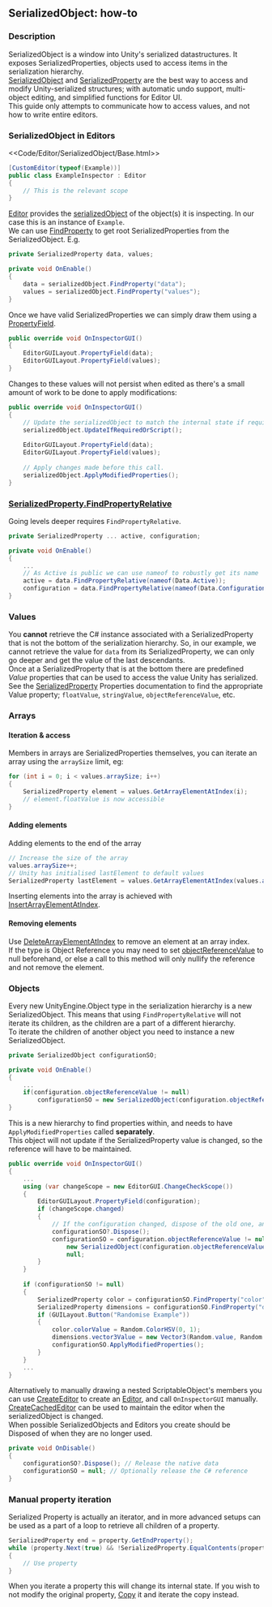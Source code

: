## SerializedObject: how-to
### Description
SerializedObject is a window into Unity's serialized datastructures. It exposes SerializedProperties, objects used to access items in the serialization hierarchy.  
[SerializedObject](https://docs.unity3d.com/ScriptReference/SerializedObject.html) and [SerializedProperty](https://docs.unity3d.com/ScriptReference/SerializedProperty.html) are the best way to access and modify Unity-serialized structures; with automatic undo support, multi-object editing, and simplified functions for Editor UI.  
This guide only attempts to communicate how to access values, and not how to write entire editors.

### SerializedObject in Editors

<<Code/Editor/SerializedObject/Base.html>>  

```csharp
[CustomEditor(typeof(Example))]
public class ExampleInspector : Editor
{
    // This is the relevant scope
}
```

[Editor](https://docs.unity3d.com/ScriptReference/Editor.html) provides the [serializedObject](https://docs.unity3d.com/ScriptReference/Editor-serializedObject.html) of the object(s) it is inspecting. In our case this is an instance of `Example`.  
We can use [FindProperty](https://docs.unity3d.com/ScriptReference/SerializedObject.FindProperty.html) to get root SerializedProperties from the SerializedObject. E.g.  

```csharp
private SerializedProperty data, values;

private void OnEnable()
{
    data = serializedObject.FindProperty("data");
    values = serializedObject.FindProperty("values");
}
```

Once we have valid SerializedProperties we can simply draw them using a [PropertyField](https://docs.unity3d.com/ScriptReference/EditorGUILayout.PropertyField.html).

```csharp
public override void OnInspectorGUI()
{
    EditorGUILayout.PropertyField(data);
    EditorGUILayout.PropertyField(values);
}
```

Changes to these values will not persist when edited as there's a small amount of work to be done to apply modifications:  

```csharp
public override void OnInspectorGUI()
{
    // Update the serializedObject to match the internal state if required.
    serializedObject.UpdateIfRequiredOrScript();
    
    EditorGUILayout.PropertyField(data);
    EditorGUILayout.PropertyField(values);
    
    // Apply changes made before this call.
    serializedObject.ApplyModifiedProperties();
}
```

### [SerializedProperty.FindPropertyRelative](https://docs.unity3d.com/ScriptReference/SerializedProperty.FindPropertyRelative.html)
Going levels deeper requires `FindPropertyRelative`.

```csharp
private SerializedProperty ... active, configuration;

private void OnEnable()
{
    ...
    // As Active is public we can use nameof to robustly get its name
    active = data.FindPropertyRelative(nameof(Data.Active));
    configuration = data.FindPropertyRelative(nameof(Data.Configuration));
}
```

### Values

You **cannot** retrieve the C# instance associated with a SerializedProperty that is not the bottom of the serialization hierarchy. So, in our example, we cannot retrieve the value for `data` from its SerializedProperty, we can only go deeper and get the value of the last descendants.  
Once at a SerializedProperty that is at the bottom there are predefined *Value* properties that can be used to access the value Unity has serialized.  
See the [SerializedProperty](https://docs.unity3d.com/ScriptReference/SerializedProperty.html) Properties documentation to find the appropriate Value property; `floatValue`, `stringValue`, `objectReferenceValue`, etc.

### Arrays
#### Iteration & access
Members in arrays are SerializedProperties themselves, you can iterate an array using the `arraySize` limit, eg:
```csharp
for (int i = 0; i < values.arraySize; i++)
{
    SerializedProperty element = values.GetArrayElementAtIndex(i);
    // element.floatValue is now accessible
}
```
#### Adding elements
Adding elements to the end of the array
```csharp
// Increase the size of the array
values.arraySize++;
// Unity has initialised lastElement to default values
SerializedProperty lastElement = values.GetArrayElementAtIndex(values.arraySize - 1);
```

Inserting elements into the array is achieved with [InsertArrayElementAtIndex](https://docs.unity3d.com/ScriptReference/SerializedProperty.InsertArrayElementAtIndex.html).
#### Removing elements
Use [DeleteArrayElementAtIndex](https://docs.unity3d.com/ScriptReference/SerializedProperty.DeleteArrayElementAtIndex.html) to remove an element at an array index.  
If the type is Object Reference you may need to set [objectReferenceValue](https://docs.unity3d.com/ScriptReference/SerializedProperty-objectReferenceValue.html) to null beforehand, or else a call to this method will only nullify the reference and not remove the element.  



### Objects
Every new UnityEngine.Object type in the serialization hierarchy is a new SerializedObject. This means that using `FindPropertyRelative` will not iterate its children, as the children are a part of a different hierarchy.  
To iterate the children of another object you need to instance a new SerializedObject.

```csharp
private SerializedObject configurationSO;

private void OnEnable()
{
    ...
    if(configuration.objectReferenceValue != null)
        configurationSO = new SerializedObject(configuration.objectReferenceValue);
}
```

This is a new hierarchy to find properties within, and needs to have `ApplyModifiedProperties` called **separately**.  
This object will not update if the SerializedProperty value is changed, so the reference will have to be maintained.

```csharp
public override void OnInspectorGUI()
{
    ...
    using (var changeScope = new EditorGUI.ChangeCheckScope())
    {
        EditorGUILayout.PropertyField(configuration);
        if (changeScope.changed)
        {
            // If the configuration changed, dispose of the old one, and ensure the SerializedObject is the same
            configurationSO?.Dispose();
            configurationSO = configuration.objectReferenceValue != null ?
                new SerializedObject(configuration.objectReferenceValue) :
                null;
        }
    }
    
    if (configurationSO != null)
    {
        SerializedProperty color = configurationSO.FindProperty("color");
        SerializedProperty dimensions = configurationSO.FindProperty("dimensions");
        if (GUILayout.Button("Randomise Example"))
        {
            color.colorValue = Random.ColorHSV(0, 1);
            dimensions.vector3Value = new Vector3(Random.value, Random.value, Random.value);
            configurationSO.ApplyModifiedProperties();
        }
    }
    ...
}
```

Alternatively to manually drawing a nested ScriptableObject's members you can use [CreateEditor](https://docs.unity3d.com/ScriptReference/Editor.CreateEditor.html) to create an [Editor](https://docs.unity3d.com/ScriptReference/Editor.html), and call `OnInspectorGUI` manually. [CreateCachedEditor](https://docs.unity3d.com/ScriptReference/Editor.CreateCachedEditor.html) can be used to maintain the editor when the serializedObject is changed.  
When possible SerializedObjects and Editors you create should be Disposed of when they are no longer used.  

```csharp
private void OnDisable()
{
    configurationSO?.Dispose(); // Release the native data
    configurationSO = null; // Optionally release the C# reference
}
```

### Manual property iteration
Serialized Property is actually an iterator, and in more advanced setups can be used as a part of a loop to retrieve all children of a property.  

```csharp
SerializedProperty end = property.GetEndProperty();
while (property.Next(true) && !SerializedProperty.EqualContents(property, end))
{
    // Use property
}
```

When you iterate a property this will change its internal state. If you wish to not modify the original property, [Copy](https://docs.unity3d.com/ScriptReference/SerializedProperty.Copy.html) it and iterate the copy instead.  